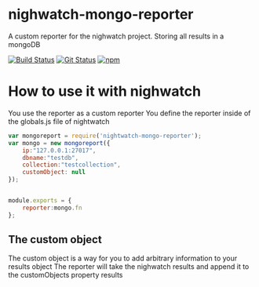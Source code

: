 # nighwatch-mongo-reporter
A custom reporter for the nighwatch project. Storing all results in a mongoDB

[![Build Status](https://travis-ci.org/mnording/nighwatch-mongo-reporter.svg?branch=master)](https://travis-ci.org/mnording/nighwatch-mongo-reporter)
[![Git Status](https://img.shields.io/github/issues/mnording/nighwatch-mongo-reporter.svg)](https://github.com/mnording/nighwatch-mongo-reporter)
[![npm](https://img.shields.io/npm/dm/nightwatch-mongo-reporter.svg)]()

# How to use it with nighwatch
You use the reporter as a custom reporter
You define the reporter inside of the globals.js file of nightwatch
```javascript
var mongoreport = require('nightwatch-mongo-reporter');
var mongo = new mongoreport({
    ip:"127.0.0.1:27017",
    dbname:"testdb",
    collection:"testcollection",
    customObject: null
});


module.exports = {
    reporter:mongo.fn
};
```
## The custom object
The custom object is a way for you to add arbitrary information to your results object
The reporter will take the nighwatch results and append it to the customObjects property results